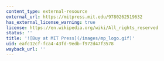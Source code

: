 ```yaml
---
content_type: external-resource
external_url: https://mitpress.mit.edu/9780262519632
has_external_license_warning: true
license: https://en.wikipedia.org/wiki/All_rights_reserved
status: ''
title: '![Buy at MIT Press](/images/mp_logo.gif)'
uid: eafc12cf-fca4-43fd-9edb-f972d47f3578
wayback_url: ''
---
```

